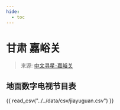 ```yaml
---
hide:
  - toc
---
```


# 甘肃 嘉峪关

> 来源: [中文寻星-嘉峪关](http://dtmb.saoing.com/jiayuguan.htm)

## 地面数字电视节目表

{{ read_csv("../../data/csv/jiayuguan.csv") }}
